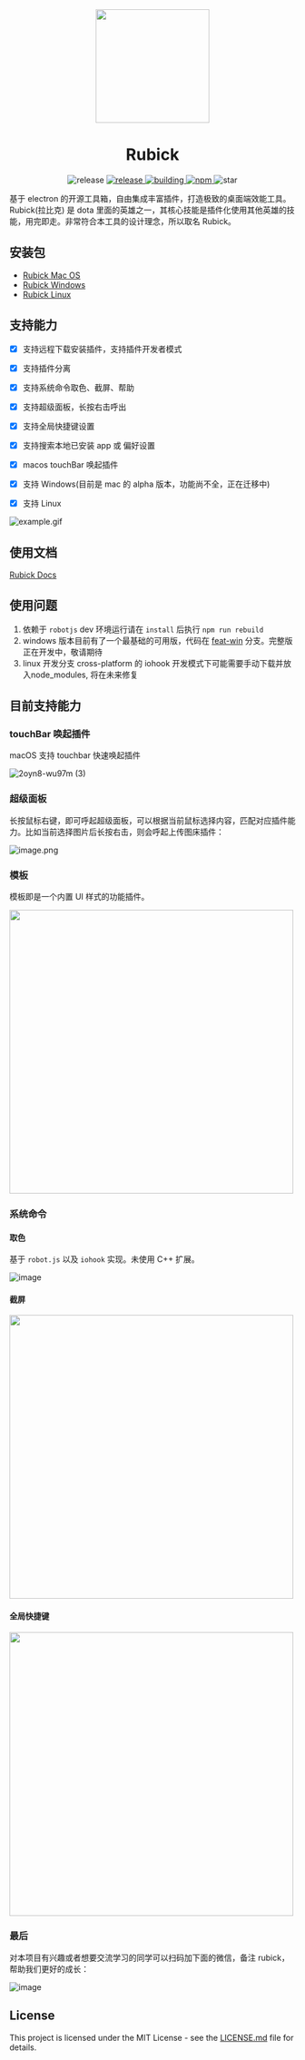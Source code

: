 <div align= "center">
<img align="center" width=200 src="https://user-images.githubusercontent.com/21073039/128333805-73e086f0-5523-46a3-a096-cba80b904c46.png" />
</div>


<div align= "center">
 <h1>Rubick</h1>
 
 <img alt="release" src="https://img.shields.io/github/downloads/clouDr-f2e/rubick/total" />
 <a href="https://github.com/clouDr-f2e/rubick/releases">
    <img alt="release" src="https://img.shields.io/github/package-json/v/clouDr-f2e/rubick" />
 </a>
 <a href="https://github.com/clouDr-f2e/rubick/actions">
   <img alt=building src=https://img.shields.io/github/workflow/status/clouDr-f2e/rubick/Build>
 </a>
 <a href="https://github.com/clouDr-f2e/rubick/blob/master/LICENSE">
    <img alt="npm" src="https://img.shields.io/github/license/clouDr-f2e/rubick" />
 </a>
 <img alt="star" src="https://img.shields.io/github/stars/clouDr-f2e/rubick?style=social"></a>

</div>


基于 electron 的开源工具箱，自由集成丰富插件，打造极致的桌面端效能工具。Rubick(拉比克) 是 dota 里面的英雄之一，其核心技能是插件化使用其他英雄的技能，用完即走。非常符合本工具的设计理念，所以取名 Rubick。

## 安装包
* [Rubick Mac OS](https://github.com/clouDr-f2e/rubick/releases)
* [Rubick Windows](https://github.com/clouDr-f2e/rubick/releases)
* [Rubick Linux](https://github.com/clouDr-f2e/rubick/releases)

## 支持能力
- [x] 支持远程下载安装插件，支持插件开发者模式
- [x] 支持插件分离
- [x] 支持系统命令取色、截屏、帮助
- [x] 支持超级面板，长按右击呼出
- [x] 支持全局快捷键设置
- [x] 支持搜索本地已安装 app 或 偏好设置
- [x] macos touchBar 唤起插件
- [x] 支持 Windows(目前是 mac 的 alpha 版本，功能尚不全，正在迁移中)
- [x] 支持 Linux



![example.gif](https://user-images.githubusercontent.com/21073039/128359309-2377d3cf-7b70-4e8f-9973-ae8f337a8006.gif)

## 使用文档

[Rubick Docs](https://cloudr-f2e.github.io/rubick/)


## 使用问题
1. 依赖于 `robotjs` dev 环境运行请在 `install` 后执行 `npm run rebuild`
2. windows 版本目前有了一个最基础的可用版，代码在 [feat-win](https://github.com/clouDr-f2e/rubick/tree/feat-win) 分支。完整版正在开发中，敬请期待
3. linux 开发分支 cross-platform 的 iohook 开发模式下可能需要手动下载并放入node_modules, 将在未来修复

## 目前支持能力

### touchBar 唤起插件
macOS 支持 touchbar 快速唤起插件

![2oyn8-wu97m (3)](https://user-images.githubusercontent.com/21073039/129894362-1dbb8436-921c-4138-be9c-072dc2e62549.gif)


### 超级面板
长按鼠标右键，即可呼起超级面板，可以根据当前鼠标选择内容，匹配对应插件能力。比如当前选择图片后长按右击，则会呼起上传图床插件：

![image.png](https://p1-juejin.byteimg.com/tos-cn-i-k3u1fbpfcp/1706cc730f1f46078cb700a445211317~tplv-k3u1fbpfcp-watermark.image)

### 模板
模板即是一个内置 UI 样式的功能插件。

<img src=https://p1-juejin.byteimg.com/tos-cn-i-k3u1fbpfcp/0b113ad547974699b9c73c28bc09b9b1~tplv-k3u1fbpfcp-watermark.image width=500 />

### 系统命令
#### 取色
基于 `robot.js` 以及 `iohook` 实现。未使用 C++ 扩展。

![image](https://p6-juejin.byteimg.com/tos-cn-i-k3u1fbpfcp/3036ae85bf3549fc8bbbe2926ecbad55~tplv-k3u1fbpfcp-watermark.image)

#### 截屏

<img src=https://p6-juejin.byteimg.com/tos-cn-i-k3u1fbpfcp/18023dab52e1420c9e87362cefddb2a1~tplv-k3u1fbpfcp-watermark.image width=500 />


#### 全局快捷键

<img src=https://p9-juejin.byteimg.com/tos-cn-i-k3u1fbpfcp/62cc424eacac4c9eb178f0e055e87d9a~tplv-k3u1fbpfcp-watermark.image width=500 />

### 最后
对本项目有兴趣或者想要交流学习的同学可以扫码加下面的微信，备注 rubick，帮助我们更好的成长：

![image](https://user-images.githubusercontent.com/21073039/127327603-9796f246-ee4b-4950-a69d-ce3205ec9569.png)


## License
This project is licensed under the MIT License - see the [LICENSE.md](https://github.com/clouDr-f2e/rubick/blob/master/LICENSE) file for details.

